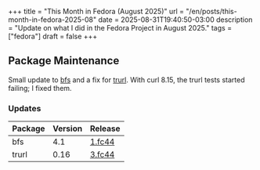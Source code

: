 +++
title = "This Month in Fedora (August 2025)"
url = "/en/posts/this-month-in-fedora-2025-08"
date = 2025-08-31T19:40:50-03:00
description = "Update on what I did in the Fedora Project in August 2025."
tags = ["fedora"]
draft = false
+++

## Package Maintenance

Small update to [bfs][bfs-src] and a fix for [trurl][trurl-src]. With curl 8.15, the trurl tests started failing; I fixed them.

### Updates

| Package | Version | Release              |
|---------|---------|----------------------|
| bfs     | 4.1     | [1.fc44][bfs-fc44]   |
| trurl   | 0.16    | [3.fc44][trurl-fc44] |

[bfs-src]: https://src.fedoraproject.org/rpms/bfs
[trurl-src]: https://src.fedoraproject.org/rpms/trurl
[bfs-fc44]: https://bodhi.fedoraproject.org/updates/FEDORA-2025-02311e2958
[trurl-fc44]: https://bodhi.fedoraproject.org/updates/FEDORA-2025-5b13325f03
